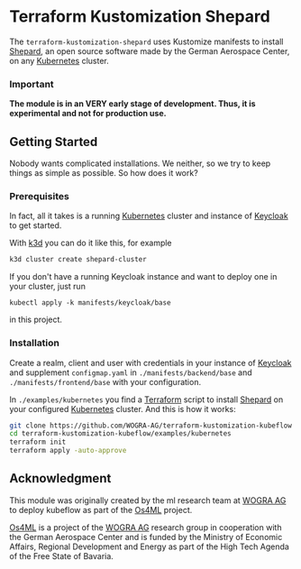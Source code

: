 # Terraform Kustomization Shepard

The `terraform-kustomization-shepard` uses Kustomize manifests
to install [Shepard][], an open source software made by the German Aerospace 
Center, on any [Kubernetes][] cluster.

### Important
**The module is in an VERY early stage of development. Thus, it is 
experimental and not for production use.**

## Getting Started
Nobody wants complicated installations. We neither, so we try to keep 
things as simple as possible. So how does it work?

### Prerequisites
In fact, all it takes is a running [Kubernetes][] cluster and instance of
[Keycloak][] to get started.

With [k3d][] you can do it like this, for example

```sh
k3d cluster create shepard-cluster
```

If you don't have a running Keycloak instance and want to deploy one in your cluster, just run 

```shell
kubectl apply -k manifests/keycloak/base
```
in this project.

### Installation

Create a realm, client and user with credentials in your instance of [Keycloak][]
and supplement `configmap.yaml` in `./manifests/backend/base` and `./manifests/frontend/base` with your configuration.

In `./examples/kubernetes` you find a [Terraform][] script to install 
[Shepard][] on your configured [Kubernetes][] cluster. And this is how it 
works:

```sh
git clone https://github.com/WOGRA-AG/terraform-kustomization-kubeflow
cd terraform-kustomization-kubeflow/examples/kubernetes
terraform init
terraform apply -auto-approve
```

## 	Acknowledgment
This module was originally created by the ml research team at [WOGRA AG][] 
to deploy kubeflow as part of the [Os4ML][] project.

[Os4ML][] is a project of the [WOGRA AG][] research group in cooperation 
with the German Aerospace Center and is funded by the Ministry of Economic 
Affairs, Regional Development and Energy as part of the High Tech Agenda 
of the Free State of Bavaria.

[Terraform]: https://terraform.io/
[Kubernetes]: https://kubernetes.io/
[Shepard]: https://gitlab.com/dlr-shepard
[k3d]: https://k3d.io
[Keycloak]: https://www.keycloak.org/
[WOGRA AG]: https://www.wogra.com/
[Os4ML]: https://github.com/WOGRA-AG/Os4ML
[docs]: https://wogra-ag.github.io/os4ml-docs/
